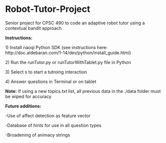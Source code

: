 # Robot-Tutor-Project
Senior project for CPSC 490 to code an adaptive robot tutor using a contextual bandit approach
<p>
<b>Instructions:</b> <p>
1) Install naoqi Python SDK (see instructions here: http://doc.aldebaran.com/1-14/dev/python/install_guide.html) <p>
2) Run the runTutor.py or runTutorWithTablet.py file in Python <p>
3) Select s to start a tutroing interaction <p>
4) Answer questions in Terminal or on tablet <p>
<p>
<b>Note:</b> If using a new topics.txt list, all previous data in the ./data folder must be wiped for accuracy
<p>
<b>Future additions:</b><p>
  -Use of affect detection as feature vector<p>
  -Database of hints for use in all question types<p>
  -Broadening of animacy strings<p>
